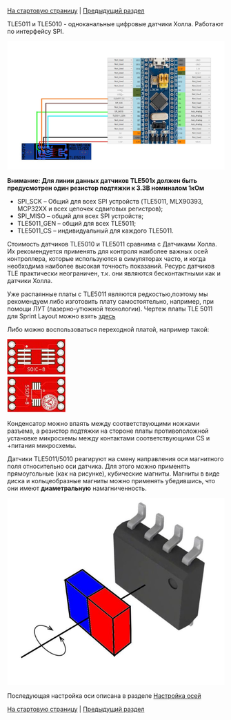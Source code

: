 
[На стартовую страницу](../README.md) | [Предыдущий раздел](Подключение-осей.md)

TLE5011 и TLE5010 - одноканальные цифровые датчики Холла. Работают по интерфейсу SPI.

![](../images/A1.1.jpg)
 
**Внимание: Для линии данных датчиков TLE501х должен быть предусмотрен один резистор подтяжки к 3.3В номиналом 1кОм**

* SPI_SCK – Общий для всех SPI устройств (TLE5011,  MLX90393, MCP32XX и всех цепочек сдвиговых регистров);
* SPI_MISO – общий для всех SPI устройств;
* TLE5011_GEN – общий для всех TLE5011;
* TLE5011_CS – индивидуальный для каждого TLE5011.

Стоимость датчиков TLE5010 и TLE5011 сравнима с Датчиками Холла. Их рекомендуется применять для контроля наиболее важных осей контроллера, которые используются в симуляторах часто, и когда необходима наиболее высокая точность показаний. Ресурс датчиков TLE практически неограничен, т.к. они являются бесконтактными как и датчики Холла.

Уже распаянные платы с TLE5011 являются редкостью,поэтому мы рекомендуем либо изготовить плату самостоятельно, например, при помощи ЛУТ (лазерно-утюжной технологии). Чертеж платы TLE 5011 для Sprint Layout можно взять [здесь](../3rd-party/hardware/)

Либо можно воспользоваться переходной платой, например такой:

![](../images/SO-8.jpg)

Конденсатор можно впаять между соответствующими ножками разъема, а резистор подтяжки на стороне платы противоположной установке микросхемы между контактами соответствующими CS и +питания микросхемы.

Датчики TLE5011/5010 реагируют на смену направления оси магнитного поля относительно оси датчика. Для этого можно применять прямоугольные (как на рисунке), кубические магниты. Магниты в виде диска и кольцеобразные магниты можно применять убедившись, что они имеют **диаметральную** намагниченность.

![](../images/A1.1.1.jpg)

Последующая настройка оси описана в разделе [Настройка осей](Настройка-осей.md)

[На стартовую страницу](../README.md) | [Предыдущий раздел](Подключение-осей.md)

